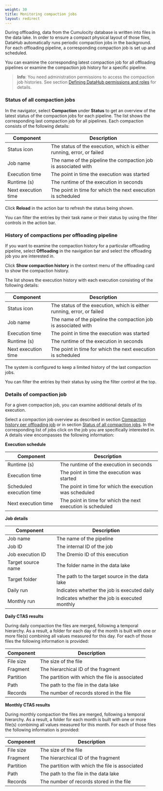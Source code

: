 ```yaml
---
weight: 30
title: Monitoring compaction jobs
layout: redirect
---
```


During offloading, data from the Cumulocity database is written into files in the data lake. In order to ensure a compact physical layout of those files, DataHub automatically runs periodic compaction jobs in the background. For each offloading pipeline, a corresponding compaction job is set up and scheduled.

You can examine the corresponding latest compaction job for all offloading pipelines or examine the compaction job history for a specific pipeline.

>**Info**: You need administration permissions to access the compaction job histories. See section [Defining DataHub permissions and roles](/datahub/setting-up-datahub#defining-permissions) for details.

### Status of all compaction jobs

<a id="status-of-all-compaction-jobs"></a>

In the navigator, select **Compaction** under **Status** to get an overview of the latest status of the compaction jobs for each pipeline. The list shows the corresponding last compaction job for all pipelines. Each compaction consists of the following details:

| Component | Description |
| ---         | --- |
| Status icon | The status of the execution, which is either running, error, or failed
| Job name | The name of the pipeline the compaction job is associated with
| Execution time | The point in time the execution was started
| Runtime (s) | The runtime of the execution in seconds
| Next execution time | The point in time for which the next execution is scheduled

Click **Reload** in the action bar to refresh the status being shown.

You can filter the entries by their task name or their status by using the filter controls in the action bar.

### History of compactions per offloading pipeline

<a id="history-compaction-per-offloading-job"></a>

If you want to examine the compaction history for a particular offloading pipeline, select **Offloading** in the navigation bar and select the offloading job you are interested in.

Click **Show compaction history** in the context menu of the offloading card to show the compaction history.

The list shows the execution history with each execution consisting of the following details:

| Component | Description |
| ---         | --- |
| Status icon | The status of the execution, which is either running, error, or failed
| Job name | The name of the pipeline the compaction job is associated with
| Execution time | The point in time the execution was started
| Runtime (s) | The runtime of the execution in seconds
| Next execution time | The point in time for which the next execution is scheduled

The system is configured to keep a limited history of the last compaction jobs. 

You can filter the entries by their status by using the filter control at the top.

### Details of compaction job

<a id="details-compaction-job"></a>

For a given compaction job, you can examine additional details of its execution. 

Select a compaction job overview as described in section [Compaction history per offloading job](/datahub/monitoring-offloaded#history-compaction-per-offloading-job) or in section [Status of all compaction jobs](/datahub/status-of-all-compaction-jobs). In the corresponding list of jobs click on the job you are specifically interested in. A details view encompasses the following information:

**Execution schedule**

| Component | Description |
| ---         | --- |
| Runtime (s) | The runtime of the execution in seconds
| Execution time | The point in time the execution was started
| Scheduled execution time | The point in time for which the execution was scheduled
| Next execution time | The point in time for which the next execution is scheduled

**Job details**

| Component | Description |
| ---         | --- |
| Job name | The name of the pipeline
| Job ID | The internal ID of the job
| Job execution ID | The Dremio ID of this execution
| Target source name | The folder name in the data lake
| Target folder | The path to the target source in the data lake
| Daily run | Indicates whether the job is executed daily
| Monthly run | Indicates whether the job is executed monthly

**Daily CTAS results**

During daily compaction the files are merged, following a temporal hierarchy. As a result, a folder for each day of the month is built with one or more file(s) combining all values measured for this day. For each of those files the following information is provided:

| Component | Description |
| ---         | --- |
| File size | The size of the file
| Fragment | The hierarchical ID of the fragment
| Partition | The partition with which the file is associated
| Path | The path to the file in the data lake
| Records | The number of records stored in the file

**Monthly CTAS results**

During monthly compaction the files are merged, following a temporal hierarchy. As a result, a folder for each month is built with one or more file(s) combining all values measured for this month. For each of those files the following information is provided:

| Component | Description |
| ---         | --- |
| File size | The size of the file
| Fragment | The hierarchical ID of the fragment
| Partition | The partition with which the file is associated
| Path | The path to the file in the data lake
| Records | The number of records stored in the file